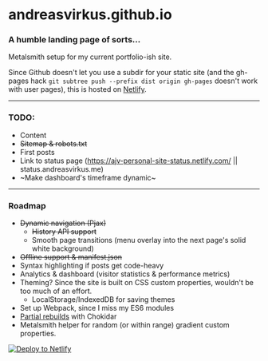 # andreasvirkus.github.io
### A humble landing page of sorts...

Metalsmith setup for my current portfolio-ish site.

Since Github doesn't let you use a subdir for your static site
(and the gh-pages hack `git subtree push --prefix dist origin gh-pages`
doesn't work with user pages), this is hosted on [Netlify](https://netlify.com).

----------
### TODO:

- Content
- ~~Sitemap & robots.txt~~
- First posts
- Link to status page (https://ajv-personal-site-status.netlify.com/ || status.andreasvirkus.me)
- ~Make dashboard's timeframe dynamic~

----------
### Roadmap

- ~~Dynamic navigation (Pjax)~~
    - ~~History API support~~
    - Smooth page transitions (menu overlay into the next page's solid white background)
- ~~Offline support & manifest.json~~
- Syntax highlighting if posts get code-heavy
- Analytics & dashboard (visitor statistics & performance metrics)
- Theming? Since the site is built on CSS custom properties, wouldn't be too much of an effort.
    - LocalStorage/IndexedDB for saving themes
- Set up Webpack, since I miss my ES6 modules
- [Partial rebuilds](http://www.mograblog.com/2016/11/speed-up-metalsmith.html) with Chokidar
- Metalsmith helper for random (or within range) gradient custom properties.


[![Deploy to Netlify](https://www.netlify.com/img/deploy/button.svg)](https://app.netlify.com/start/deploy?repository=https://github.com/andreasvirkus/metalsmith-boilerplate)
